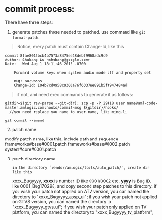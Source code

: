 # commit process:

There have three steps:

1. generate patches those needed to patched.
  use command like `git format-patch`.
>Notice, every patch must contain Change-Id, like this

```
commit 8fae8012bcb4b7573a8475ea48debf9968adc9c9
Author: Shubang Lu <shubang@google.com>
Date:   Wed Aug 1 18:11:46 2018 -0700

    Forward volume keys when system audio mode off and property set

    Bug: 80296335
    Change-Id: I04b7cd0958c9300a76f6337ee891b5f4947484ad
```
> if not, and need exec commands to generate it as follows:

```
gitdir=$(git rev-parse --git-dir); scp -p -P 29418 user.name@aml-code-master.amlogic.com:hooks/commit-msg ${gitdir}/hooks/
  //you need replace you name to user.name, like ming.li

git commit --amend
```

2. patch name

modify patch name, like this, include path and sequence
    frameworks#base#0001.patch
    frameworks#base#0002.patch
    system#core#0001.patch


3. patch directory name.

       in the directory `vendor/amlogic/tools/auto_patch/`, create dir like this
   xxxx_Bugyyyy, **xxxx** is number ID like 0001/0002 etc. **yyyy** is Bug ID.
   like 0001_Bug170298, and copy second step patches to this directory.
       if you wish your patch not applied on ATV version, you can named the directory to "xxxx_Bugyyyy_aosp_ui"; 
       if you wish your patch not applied on GTVS version, you can named the directory to "xxxx_Bugyyyy_gtvs_ui"; 
       if you wish your patch only applied on TV platform, you can named the directory to "xxxx_Bugyyyy_tv_platform"; 
